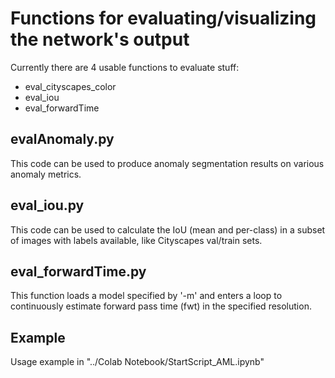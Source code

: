 # Functions for evaluating/visualizing the network's output

Currently there are 4 usable functions to evaluate stuff:
- eval_cityscapes_color
- eval_iou
- eval_forwardTime

## evalAnomaly.py

This code can be used to produce anomaly segmentation results on various anomaly metrics.

## eval_iou.py 

This code can be used to calculate the IoU (mean and per-class) in a subset of images with labels available, like Cityscapes val/train sets.

## eval_forwardTime.py
This function loads a model specified by '-m' and enters a loop to continuously estimate forward pass time (fwt) in the specified resolution. 

## Example
Usage example in "../Colab Notebook/StartScript_AML.ipynb"



